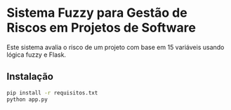 # Sistema Fuzzy para Gestão de Riscos em Projetos de Software

Este sistema avalia o risco de um projeto com base em 15 variáveis usando lógica fuzzy e Flask.

## Instalação

```bash
pip install -r requisitos.txt
python app.py
